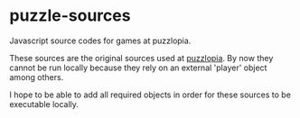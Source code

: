 # puzzle-sources
Javascript source codes for games at puzzlopia.

These sources are the original sources used at [puzzlopia](http://www.puzzlopia.com). By now they cannot be run locally because they rely
on an external 'player' object among others.

I hope to be able to add all required objects in order for these sources to be executable locally.